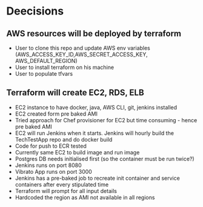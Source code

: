 # Deecisions

## AWS resources will be deployed by terraform
 - User to clone this repo and update AWS env variables (AWS_ACCESS_KEY_ID,AWS_SECRET_ACCESS_KEY, AWS_DEFAULT_REGION)
 - User to install terraform on his machine
 - User to populate tfvars

## Terraform will create EC2, RDS, ELB
 - EC2 instance to have docker, java, AWS CLI, git, jenkins installed
 - EC2 created form pre baked AMI
 - Tried approach for Chef provisioner for EC2 but time consuming - hence pre baked AMI
 - EC2 will run Jenkins when it starts. Jenkins will hourly build the TechTestApp repo and do docker build
 - Code for push to ECR tested
 - Currently same EC2 to build image and run image
 - Postgres DB needs initialised first (so the container must be run twice?)
 - Jenkins runs on port 8080 
 - Vibrato App runs on port 3000
 - Jenkins has a pre-baked job to recreate init container and service containers after every stipulated time
 - Terraform will prompt for all input details
 - Hardcoded the region as AMI not available in all regions